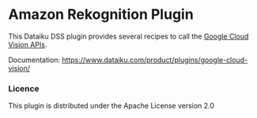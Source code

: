 # Amazon Rekognition Plugin

This Dataiku DSS plugin provides several recipes to call the [Google Cloud Vision APIs](https://cloud.google.com/vision/).

Documentation: https://www.dataiku.com/product/plugins/google-cloud-vision/

### Licence

This plugin is distributed under the Apache License version 2.0
